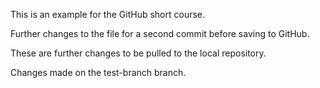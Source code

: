 This is an example for the GitHub short course. 

Further changes to the file for a second commit before saving to GitHub.     

These are further changes to be pulled to the local repository. 

Changes made on the test-branch branch.